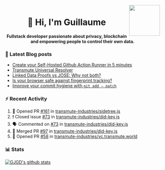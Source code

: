 <img align='right' src='https://user-images.githubusercontent.com/5713670/87202985-820dcb80-c2b6-11ea-9f56-7ec461c497c3.gif' width='100"'>

<h1 align="center">👋 Hi, I'm Guillaume</h1>
<h4 align="center">Fullstack developer passionate about privacy, blockchain and empowering people to control their own data.

### 📝 Latest Blog posts

<!-- BLOG-POST-LIST:START -->
- [Create your Self-Hosted Github Action Runner in 5 minutes](https://medium.com/@gjgd/create-your-self-hosted-github-action-runner-in-5-minutes-a9eff615edc4?source=rss-35e0d58bf235------2)
- [Transmute Universal Resolver](https://medium.com/transmute-techtalk/transmute-universal-resolver-b6c8509858f?source=rss-35e0d58bf235------2)
- [Linked Data Proofs vs JOSE: Why not both?](https://medium.com/transmute-techtalk/linked-data-proofs-vs-jose-why-not-both-1594393418cc?source=rss-35e0d58bf235------2)
- [Is your browser safe against fingerprint tracking?](https://medium.com/@gjgd/is-your-browser-safe-against-fingerprint-tracking-6126952b805b?source=rss-35e0d58bf235------2)
- [Improve your commit hygiene with `git add — patch`](https://medium.com/transmute-techtalk/improve-your-commit-hygiene-with-git-add-patch-3b7dd9c117c4?source=rss-35e0d58bf235------2)
<!-- BLOG-POST-LIST:END -->

### :zap: Recent Activity

<!--START_SECTION:activity-->
1. 💪 Opened PR [#161](https://github.com/transmute-industries/sidetree.js/pull/161) in [transmute-industries/sidetree.js](https://github.com/transmute-industries/sidetree.js)
2. ❗️ Closed issue [#73](https://github.com/transmute-industries/did-key.js/issues/73) in [transmute-industries/did-key.js](https://github.com/transmute-industries/did-key.js)
3. 🗣 Commented on [#73](https://github.com/transmute-industries/did-key.js/issues/73) in [transmute-industries/did-key.js](https://github.com/transmute-industries/did-key.js)
4. 🎉 Merged PR [#97](https://github.com/transmute-industries/did-key.js/pull/97) in [transmute-industries/did-key.js](https://github.com/transmute-industries/did-key.js)
5. 💪 Opened PR [#58](https://github.com/transmute-industries/vc.transmute.world/pull/58) in [transmute-industries/vc.transmute.world](https://github.com/transmute-industries/vc.transmute.world)
<!--END_SECTION:activity-->

### 📊 Stats

[![GJGD's github stats](https://github-readme-stats.vercel.app/api?username=gjgd&count_private=true&show_icons=true&custom_title=My%20Github%20Stats)](https://github.com/anuraghazra/github-readme-stats)
